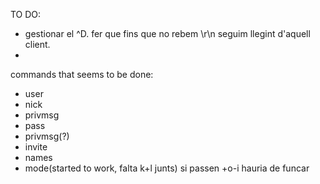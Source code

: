TO DO:
- gestionar el ^D. fer que fins que no rebem \r\n seguim llegint d'aquell client.
- 




commands that seems to be done:
- user
- nick
- privmsg
- pass
- privmsg(?)
- invite
- names
- mode(started to work, falta k+l junts) si passen +o-i hauria de funcar